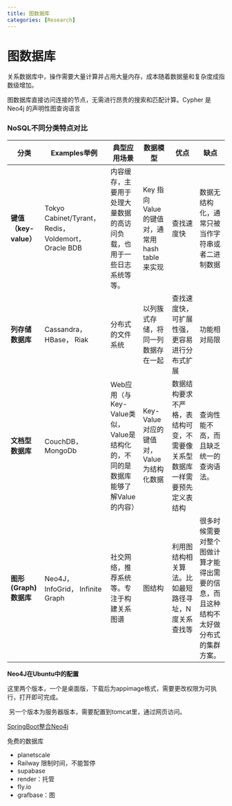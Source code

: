 ```yaml
---
title: 图数据库
categories: [Research]
---
```


# 图数据库

关系数据库中，操作需要大量计算并占用大量内存，成本随着数据量和复杂度成指数级增加。

图数据库直接访问连接的节点，无需进行昂贵的搜索和匹配计算。Cypher 是 Neo4j 的声明性图查询语言

### NoSQL不同分类特点对比

| **分类**            | **Examples举例**                                     | 典型应用场景                                             | 数据模型                               | 优点                                    | 缺点                                         |
| ----------------- | -------------------------------------------------- | -------------------------------------------------- | ---------------------------------- | ------------------------------------- | ------------------------------------------ |
| **键值（key-value）** | Tokyo Cabinet/Tyrant， Redis， Voldemort， Oracle BDB | 内容缓存，主要用于处理大量数据的高访问负载，也用于一些日志系统等等。                 | Key 指向 Value 的键值对，通常用hash table来实现 | 查找速度快                                 | 数据无结构化，通常只被当作字符串或者二进制数据                    |
| **列存储数据库**        | Cassandra， HBase， Riak                             | 分布式的文件系统                                           | 以列簇式存储，将同一列数据存在一起                  | 查找速度快，可扩展性强，更容易进行分布式扩展                | 功能相对局限                                     |
| **文档型数据库**        | CouchDB， MongoDb                                   | Web应用（与Key-Value类似，Value是结构化的，不同的是数据库能够了解Value的内容） | Key-Value对应的键值对，Value为结构化数据        | 数据结构要求不严格，表结构可变，不需要像关系型数据库一样需要预先定义表结构 | 查询性能不高，而且缺乏统一的查询语法。                        |
| **图形(Graph)数据库**  | Neo4J， InfoGrid， Infinite Graph                    | 社交网络，推荐系统等。专注于构建关系图谱                               | 图结构                                | 利用图结构相关算法。比如最短路径寻址，N度关系查找等            | 很多时候需要对整个图做计算才能得出需要的信息，而且这种结构不太好做分布式的集群方案。 |

**Neo4J在Ubuntu中的配置**

​    这里两个版本，一个是桌面版，下载后为appimage格式，需要更改权限为可执行，打开即可完成。

​    另一个版本为服务器版本，需要配置到tomcat里，通过网页访问。

[SpringBoot整合Neo4j](https://mp.weixin.qq.com/s/CvKgZolGsNkfwuAcjay-YQ)



免费的数据库

- planetscale
- Railway 限制时间，不能暂停
- supabase
- render：托管
- fly.io 
- grafbase：图
